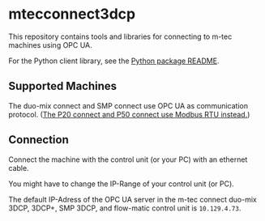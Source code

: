 
# mtecconnect3dcp

This repository contains tools and libraries for connecting to m-tec machines using OPC UA.

For the Python client library, see the [Python package README](Python/README.md).

## Supported Machines

The duo-mix connect and SMP connect use OPC UA as communication protocol. ([The P20 connect and P50 connect use Modbus RTU instead.](https://github.com/m-tec-com/m-tecConnectModbus))

## Connection

Connect the machine with the control unit (or your PC) with an ethernet cable.

You might have to change the IP-Range of your control unit (or PC).

The default IP-Adress of the OPC UA server in the m-tec connect duo-mix 3DCP, 3DCP+, SMP 3DCP, and flow-matic control unit is `10.129.4.73`.

